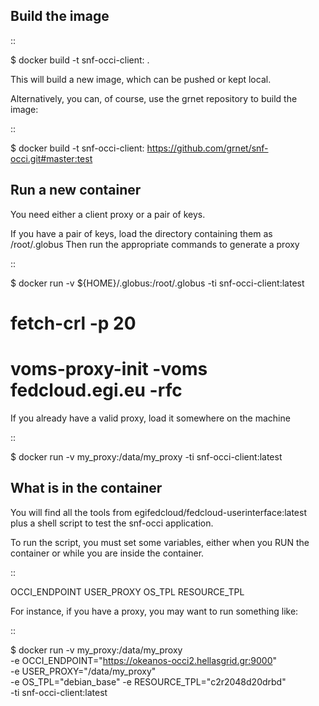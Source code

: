 Build the image
---------------

::

  $ docker build -t snf-occi-client:<version> .

This will build a new image, which can be pushed or kept local.

Alternatively, you can, of course, use the grnet repository to build the image:

::

  $ docker build -t snf-occi-client:<version> https://github.com/grnet/snf-occi.git#master:test

Run a new container
-------------------
You need either a client proxy or a pair of keys.

If you have a pair of keys, load the directory containing them as /root/.globus
Then run the appropriate commands to generate a proxy

::

  $ docker run -v ${HOME}/.globus:/root/.globus -ti snf-occi-client:latest
  # fetch-crl -p 20
  # voms-proxy-init -voms fedcloud.egi.eu -rfc

If you already have a valid proxy, load it somewhere on the machine

::

  $ docker run -v my_proxy:/data/my_proxy  -ti snf-occi-client:latest

What is in the container
------------------------
You will find all the tools from egifedcloud/fedcloud-userinterface:latest plus
a shell script to test the snf-occi application.

To run the script, you must set some variables, either when you RUN the
container or while you are inside the container.

::

  OCCI_ENDPOINT
  USER_PROXY
  OS_TPL
  RESOURCE_TPL

For instance, if you have a proxy, you may want to run something like:

::

  $ docker run -v my_proxy:/data/my_proxy \
    -e OCCI_ENDPOINT="https://okeanos-occi2.hellasgrid.gr:9000" \
    -e USER_PROXY="/data/my_proxy" \
    -e OS_TPL="debian_base" -e RESOURCE_TPL="c2r2048d20drbd" \
    -ti snf-occi-client:latest

